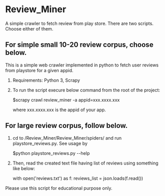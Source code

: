 # Review_Miner
A simple crawler to fetch review from play store. There are two scripts. Choose either of them.


## For simple small 10-20 review corpus, choose below.

This is a simple web crawler implemented in python to fetch user reviews from playstore for a given appid.

1)  Requirements: Python 3, Scrapy

2)  To run the script execure below command from the root of the project:
   
    $scrapy crawl review_miner -a appid=xxx.xxxx.xxx 
 
    where xxx.xxxx.xxx is the appid of your app. 
   
## For large review corpus, follow below.
  
1)  cd to /Review_Miner/Review_Miner/spiders/ and run playstore_reviews.py. See usage by
  
    $python playstore_reviews.py --help

2) Then, read the created text file having list of reviews using something like below:
    
   with open('reviews.txt') as f:
        reviews_list = json.loads(f.read())  
   
Please use this script for educational purpose only.
